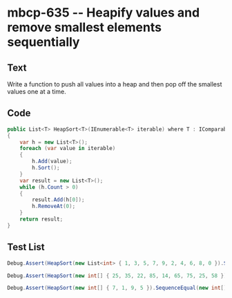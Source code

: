 # mbcp-635 -- Heapify values and remove smallest elements sequentially

## Text

Write a function to push all values into a heap and then pop off the smallest values one at a time.

## Code

```csharp
public List<T> HeapSort<T>(IEnumerable<T> iterable) where T : IComparable<T>
{
    var h = new List<T>();
    foreach (var value in iterable)
    {
        h.Add(value);
        h.Sort();
    }
    var result = new List<T>();
    while (h.Count > 0)
    {
        result.Add(h[0]);
        h.RemoveAt(0);
    }
    return result;
}
```

## Test List

```csharp
Debug.Assert(HeapSort(new List<int> { 1, 3, 5, 7, 9, 2, 4, 6, 8, 0 }).SequenceEqual(new List<int> { 0, 1, 2, 3, 4, 5, 6, 7, 8, 9 }));
```

```csharp
Debug.Assert(HeapSort(new int[] { 25, 35, 22, 85, 14, 65, 75, 25, 58 }).SequenceEqual(new int[] { 14, 22, 25, 25, 35, 58, 65, 75, 85 }));
```

```csharp
Debug.Assert(HeapSort(new int[] { 7, 1, 9, 5 }).SequenceEqual(new int[] { 1, 5, 7, 9 }));
```
